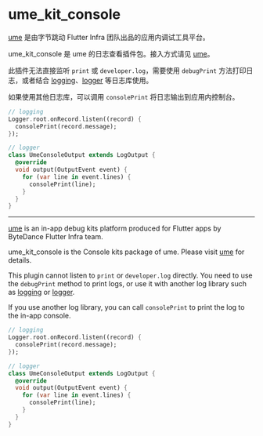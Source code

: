 # ume_kit_console

[ume](https://pub.dev/packages/ume) 是由字节跳动 Flutter Infra 团队出品的应用内调试工具平台。

ume_kit_console 是 ume 的日志查看插件包。接入方式请见 [ume](https://pub.dev/packages/ume)。

此插件无法直接监听 `print` 或 `developer.log`，需要使用 `debugPrint` 方法打印日志，或者结合 [logging](https://pub.dev/packages/logging)、[logger](https://pub.dev/packages/logger) 等日志库使用。

如果使用其他日志库，可以调用 `consolePrint` 将日志输出到应用内控制台。

```dart
// logging
Logger.root.onRecord.listen((record) {
  consolePrint(record.message);
});
```

```dart
// logger
class UmeConsoleOutput extends LogOutput {
  @override
  void output(OutputEvent event) {
    for (var line in event.lines) {
      consolePrint(line);
    }
  }
}
```

---

[ume](https://pub.dev/packages/ume) is an in-app debug kits platform produced for Flutter apps by ByteDance Flutter Infra team.

ume_kit_console is the Console kits package of ume. Please visit [ume](https://pub.dev/packages/ume) for details.

This plugin cannot listen to `print` or `developer.log` directly. You need to use the `debugPrint` method to print logs, or use it with another log library such as [logging](https://pub.dev/packages/logging) or [logger](https://pub.dev/packages/logger).

If you use another log library, you can call `consolePrint` to print the log to the in-app console.

```dart
// logging
Logger.root.onRecord.listen((record) {
  consolePrint(record.message);
});
```

```dart
// logger
class UmeConsoleOutput extends LogOutput {
  @override
  void output(OutputEvent event) {
    for (var line in event.lines) {
      consolePrint(line);
    }
  }
}
```
